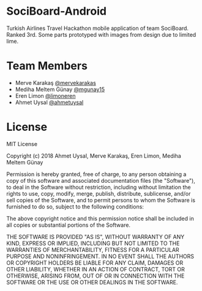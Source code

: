 # SociBoard-Android
Turkish Airlines Travel Hackathon mobile application of team SociBoard.
Ranked 3rd.
Some parts prototyped with images from design due to limited lime.

# Team Members
* Merve Karakaş [@mervekarakas](https://github.com/mervekarakas)
* Mediha Meltem Günay [@mgunay15](https://github.com/mgunay15)
* Eren Limon [@limoneren](https://github.com/limoneren)
* Ahmet Uysal [@ahmetuysal](https://github.com/ahmetuysal)

# License
MIT License

Copyright (c) 2018 Ahmet Uysal, Merve Karakaş, Eren Limon, Mediha Meltem Günay

Permission is hereby granted, free of charge, to any person obtaining a copy
of this software and associated documentation files (the "Software"), to deal
in the Software without restriction, including without limitation the rights
to use, copy, modify, merge, publish, distribute, sublicense, and/or sell
copies of the Software, and to permit persons to whom the Software is
furnished to do so, subject to the following conditions:

The above copyright notice and this permission notice shall be included in all
copies or substantial portions of the Software.

THE SOFTWARE IS PROVIDED "AS IS", WITHOUT WARRANTY OF ANY KIND, EXPRESS OR
IMPLIED, INCLUDING BUT NOT LIMITED TO THE WARRANTIES OF MERCHANTABILITY,
FITNESS FOR A PARTICULAR PURPOSE AND NONINFRINGEMENT. IN NO EVENT SHALL THE
AUTHORS OR COPYRIGHT HOLDERS BE LIABLE FOR ANY CLAIM, DAMAGES OR OTHER
LIABILITY, WHETHER IN AN ACTION OF CONTRACT, TORT OR OTHERWISE, ARISING FROM,
OUT OF OR IN CONNECTION WITH THE SOFTWARE OR THE USE OR OTHER DEALINGS IN THE
SOFTWARE.
